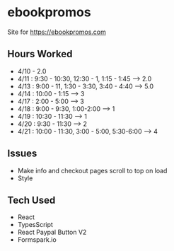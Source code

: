 # ebookpromos

Site for <https://ebookpromos.com>

## Hours Worked

- 4/10 - 2.0
- 4/11 : 9:30 - 10:30, 12:30 - 1, 1:15 - 1:45 --> 2.0
- 4/13 : 9:00 - 11, 1:30 - 3:30, 3:40 - 4:40 --> 5.0
- 4/14 : 10:00 - 1:15 --> 3
- 4/17 : 2:00 - 5:00 --> 3
- 4/18 : 9:00 - 9:30, 1:00-2:00 --> 1
- 4/19 : 10:30 - 11:30 --> 1
- 4/20 : 9:30 - 11:30 --> 2
- 4/21 : 10:00 - 11:30, 3:00 - 5:00, 5:30-6:00 --> 4

## Issues

- Make info and checkout pages scroll to top on load
- Style

## Tech Used

- React
- TypesScript
- React Paypal Button V2
- Formspark.io
